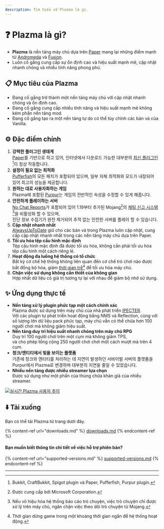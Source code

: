 ```yaml
---
description: Tìm hiểu về Plazma là gì.
---
```


# ❓ Plazma là gì?

- **Plazma** là nền tảng máy chủ dựa trên [Paper](https://github.com/PaperMC/Paper) mang lại những điểm mạnh từ [Andromeda](https://github.com/EarendelArchived/Andromeda) và [Fusion](https://github.com/RuinedTechnologyUnify/Fusion).
- Luôn cố gắng cung cấp sự ổn định cao và hiệu suất mạnh mẽ, cập nhật nhanh chóng và nhiều tính năng phong phú.

## 📋 Mục tiêu của Plazma <a href="#id-1" id="id-1"></a>

- Đang cố gắng trở thành một nền tảng máy chủ với cập nhật nhanh chóng và ổn định cao.
- Đang cố gắng cung cấp nhiều tính năng và hiệu suất mạnh mẽ không kém phần nền tảng mod.
- Đang cố gắng tạo ra một nền tảng tự do có thể tùy chỉnh các bản vá của Vanilla.

## ⚙️ Đặc điểm chính <a href="#id-2" id="id-2"></a>

1. **강력한 플러그인 생태계**\
   [Paper](https://github.com/PaperMC/Paper)를 기반으로 하고 있어, 인터넷에서 다운로드 가능한 대부분의 [최신 플러그인](#user-content-fn-1)[^1]이 정상 작동합니다.
2. **설정이 필요 없는 최적화**\
   [Pufferfish](https://github.com/pufferfish-gg/Pufferfish)의 모든 패치가 포함되어 있으며, 일부 자체 최적화와 모드가 내장되어 있어 최고의 성능을 제공합니다.
3. **원하는 대로 사용자화하는 게임**\
   Plazma에 포함된 [Purpur](https://github.com/PurpurMC/Purpur)는 게임의 전반적인 속성을 수정할 수 있게 해줍니다.
4. **안전하게 플레이하는 서버**\
   [No Chat Reports](https://github.com/Aizistral-Studios/No-Chat-Reports)가 포함되어 있어 1.19부터 추가된 Mojang[^2]의 [채팅 신고 시스템](#user-content-fn-3)[^3]을 비활성화 할 수 있으며,\
   진단 정보 수집기가 완전 제거되어 추적 없는 안전한 서버를 플레이 할 수 있습니다.
5. **Cập nhật nhanh nhất**\
   [AlwaysUpToDate](https://github.com/PlazmaMC/AlwaysUpToDate) giữ cho các bản vá trong Plazma luôn cập nhật, cung cấp cập nhật nhanh nhất trong các nền tảng máy chủ dựa trên Paper.
6. **Tối ưu hóa tệp cấu hình mặc định**\
   Tệp cấu hình mặc định đã được tối ưu hóa, không cần phải tối ưu hóa tệp cấu hình một cách riêng lẻ.
7. **Hoạt động đa luồng hệ thống có tổ chức**\
   Bất kỳ cơ chế hệ thống không liên quan đến cơ chế trò chơi nào được bất đồng bộ hóa, giảm [thời gian trễ](#user-content-fn-4)[^4] để tối ưu hóa máy chủ.
8. **Chặn việc sử dụng không cần thiết của không gian**\
   Hợp nhất dữ liệu có giá trị tương tự lại với nhau để giảm bộ nhớ sử dụng.

## ✨ Ứng dụng thực tế <a href="#id-3" id="id-3"></a>

- **Nền tảng xử lý plugin phức tạp một cách chính xác**\
  Plazma được sử dụng trên máy chủ của nhà phát triển [IPECTER](https://github.com/IPECTER).\
  Với các plugin tự phát triển hoạt động bằng NMS và Reflection, cùng với số lượng lớn dữ liệu pack phức tạp,
  máy chủ vẫn có thể chứa hơn 100 người chơi mà không giảm hiệu suất.
- **Nền tảng duy trì hiệu suất nhanh chóng trên máy chủ RPG**\
  Duy trì 100 người chơi trên một cụm mà không giảm TPS,\
  và cho phép tổng cộng 250 người chơi chơi một cách mượt mà trên 4 cụm.
- **청크/엔티티에서 빛을 보이는 플랫폼**\
  기존에 청크와 엔티티를 처리하는 데 지연이 발생하던 서바이벌 서버의 플랫폼을 Purpur에서 Plazma로 변경하며 대부분의 지연을 줄일 수 있었습니다.
- **Nhiều nền tảng được nhiều streamer lựa chọn**\
  Được sử dụng như một phần của thùng chứa khán giả của nhiều streamer.

[![실시간 Plazma 사용자 추이](https://badge.plazmamc.org/internal/bstats)](https://bstats.org/plugin/server-implementation/Plazma/18047)

## ⬇️ Tải xuống

Bạn có thể tải Plazma từ trang dưới đây.

{% content-ref url="downloads.md" %}
[downloads.md](downloads.md)
{% endcontent-ref %}

#### Bạn muốn biết thông tin chi tiết về việc hỗ trợ phiên bản?

{% content-ref url="supported-versions.md" %}
[supported-versions.md](supported-versions.md)
{% endcontent-ref %}

***

[^1]: Bukkit, CraftBukkit, Spigot plugin và Paper, Pufferfish, Purpur plugin.

[^2]: Được cung cấp bởi Microsoft Corporation.

[^3]: Nếu vô hiệu hóa hệ thống báo cáo trò chuyện, việc trò chuyện chỉ được xử lý trên máy chủ, ngăn chặn việc theo dõi trò chuyện từ Mojang.

[^4]: Thời gian dừng game trong một khoảng thời gian ngắn để hệ thống hoạt động.
